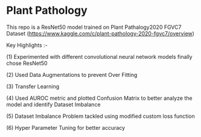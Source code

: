 # Plant Pathology
This repo is a ResNet50 model trained on Plant Pathalogy2020 FGVC7 Dataset (https://www.kaggle.com/c/plant-pathology-2020-fgvc7/overview)

Key Highlights :- 

(1) Experimented with different convolutional neural network models finally chose ResNet50 

(2) Used Data Augmentations to prevent Over Fitting

(3) Transfer Learning 

(4) Used AUROC metric and plotted Confusion Matrix to better analyze the model and identify Dataset Imbalance

(5) Dataset Imbalance Problem tackled using modified custom loss function

(6) Hyper Parameter Tuning for better accuracy
